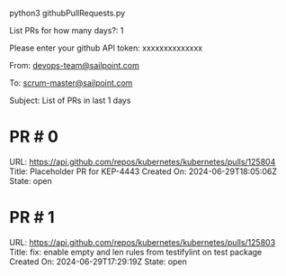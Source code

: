 python3 githubPullRequests.py 

List PRs for how many days?: 
1

Please enter your github API token: 
xxxxxxxxxxxxxx


From: devops-team@sailpoint.com

To: scrum-master@sailpoint.com

Subject: List of PRs in last 1 days


PR # 0
==============================
URL: https://api.github.com/repos/kubernetes/kubernetes/pulls/125804
Title: Placeholder PR for KEP-4443
Created On: 2024-06-29T18:05:06Z
State: open

PR # 1
==============================
URL: https://api.github.com/repos/kubernetes/kubernetes/pulls/125803
Title: fix: enable empty and len rules from testifylint on test package
Created On: 2024-06-29T17:29:19Z
State: open
